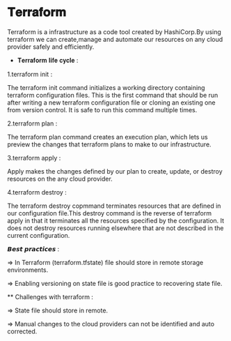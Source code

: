 #  𝐓𝐞𝐫𝐫𝐚𝐟𝐨𝐫𝐦

Terraform is a infrastructure as a code tool created by HashiCorp.By using terraform we can create,manage and automate our resources on any cloud provider safely and efficiently.

* 𝐓𝐞𝐫𝐫𝐚𝐟𝐨𝐫𝐦 𝐥𝐢𝐟𝐞 𝐜𝐲𝐜𝐥𝐞 :


1.terraform init :

The terraform init command initializes a working directory containing terraform configuration files. This is the first command that should be run after writing a new terraform configuration file or cloning an existing one from version control. It is safe to run this command multiple times.



2.terraform plan :

The terraform plan command creates an execution plan, which lets us preview the changes that terraform plans to make to our infrastructure.



3.terraform apply :

Apply makes the changes defined by our plan to create, update, or destroy resources on the any cloud provider.



4.terraform destroy :

The terraform destroy copmmand terminates resources that are defined in our configuration file.This destroy command is the reverse of terraform apply in that it terminates all the resources specified by the configuration. It does not destroy resources running elsewhere that are not described in the current configuration.



𝘽𝙚𝙨𝙩 𝙥𝙧𝙖𝙘𝙩𝙞𝙘𝙚𝙨 :

=> In Terraform (terraform.tfstate) file should store in remote storage environments.


=> Enabling versioning on state file is good practice to recovering state file.





** Challenges with terraform :

=> State file should store in remote.

=> Manual changes to the cloud providers can not be identified and auto corrected.
